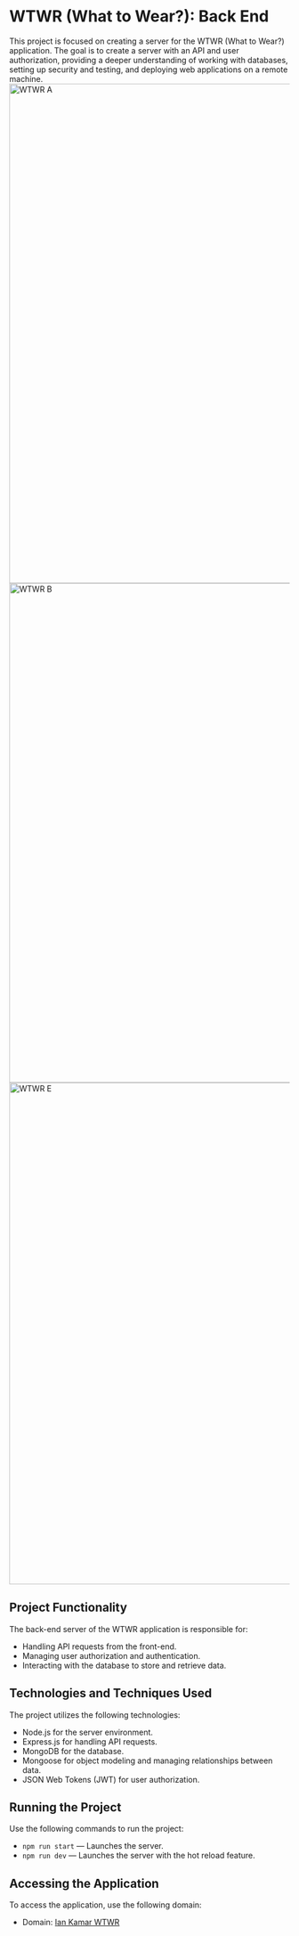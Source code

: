 # WTWR (What to Wear?): Back End

This project is focused on creating a server for the WTWR (What to Wear?) application. The goal is to create a server with an API and user authorization, providing a deeper understanding of working with databases, setting up security and testing, and deploying web applications on a remote machine.
<img width="897" alt="WTWR A" src="https://github.com/iankamar/se_project_express/assets/95672055/97a99d15-555f-4063-a3ba-bb0c7b0ca7ca">
<img width="897" alt="WTWR B" src="https://github.com/iankamar/se_project_express/assets/95672055/012fde9c-ac21-423d-bbb3-a14d6168ed36">
<img width="901" alt="WTWR E" src="https://github.com/iankamar/se_project_express/assets/95672055/2a9f4d5f-24d2-4553-a76f-5262fbc89ed5">


## Project Functionality

The back-end server of the WTWR application is responsible for:

- Handling API requests from the front-end.
- Managing user authorization and authentication.
- Interacting with the database to store and retrieve data.

## Technologies and Techniques Used

The project utilizes the following technologies:

- Node.js for the server environment.
- Express.js for handling API requests.
- MongoDB for the database.
- Mongoose for object modeling and managing relationships between data.
- JSON Web Tokens (JWT) for user authorization.

## Running the Project

Use the following commands to run the project:

- `npm run start` — Launches the server.
- `npm run dev` — Launches the server with the hot reload feature.

## Accessing the Application

To access the application, use the following domain:

- Domain: [Ian Kamar WTWR](https://www.iankamar-wtwr.cbu.net)
